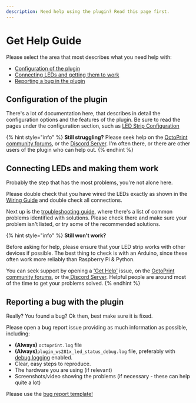 ```yaml
---
description: Need help using the plugin? Read this page first.
---
```


# Get Help Guide

Please select the area that most describes what you need help with:

* [Configuration of the plugin](get-help-guide.md#configuration-of-the-plugin)
* [Connecting LEDs and getting them to work](get-help-guide.md#connecting-leds-and-making-them-work)
* [Reporting a bug in the plugin](get-help-guide.md#reporting-a-bug-with-the-plugin)

## Configuration of the plugin

There's a lot of documentation here, that describes in detail the configuration options and the features of the plugin. Be sure to read the pages under the configuration section, such as [LED Strip Configuration](../configuration/led-strip-configuration.md)

{% hint style="info" %}
**Still struggling?** Please seek help on the [OctoPrint community forums](https://community.octoprint.org), or the [Discord Server](https://discord.octoprint.org). I'm often there, or there are other users of the plugin who can help out.
{% endhint %}

## Connecting LEDs and making them work

Probably the step that has the most problems, you're not alone here.

Please double check that you have wired the LEDs exactly as shown in the [Wiring Guide](setup-guide-1/wiring-your-leds.md) and double check all connections.

Next up is the [troubleshooting guide](../troubleshooting-guide.md), where there's a list of common problems identified with solutions. Please check there and make sure your problem isn't listed, or try some of the recommended solutions.

{% hint style="info" %}
**Still won't work?**

Before asking for help, please ensure that your LED strip works with other devices if possible. The best thing to check is with an Arduino, since these often work more reliably than Raspberry Pi & Python.

You can seek support by opening a ['Get Help'](https://github.com/cp2004/OctoPrint-WS281x_LED_Status/issues/new?assignees=&labels=question&template=question.md&title=) issue, on the [OctoPrint community forums](https://community.octoprint.org), or the[ Discord Server](https://discord.octoprint.org). Helpful people are around most of the time to get your problems solved.
{% endhint %}

## Reporting a bug with the plugin

Really? You found a bug? Ok then, best make sure it is fixed.

Please open a bug report issue providing as much information as possible, including:

* **\(Always\)** `octoprint.log` file
* **\(Always\)**`plugin_ws281x_led_status_debug.log` file, preferably with [debug logging](../configuration/features.md#debug-logging) enabled.
* Clear, easy steps to reproduce.
* The hardware you are using \(if relevant\)
* Screenshots/video showing the problems \(if necessary - these can help quite a lot\)

Please use the [bug report template!](https://github.com/cp2004/OctoPrint-WS281x_LED_Status/issues/new?assignees=&labels=&template=bug_report.md&title=%5BBug%5D)

